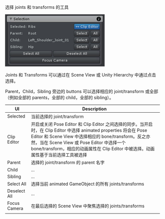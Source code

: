 选择 joints 和 transforms 的工具

![PoseEditorSelection](../../Image/PoseEditorSelection.png)

Joints 和 Transforms 可以通过在 Scene View 或 Unity Hierarchy 中通过点击选择。

Parent，Child，Sibling 旁边的 buttons 可以选择相应的 joint/transform 或全部（例如全部的 parents，全部的 child，全部的 sibling）。

| UI | Description |
| --- | --- |
| Selected | 当前选择的 joint/transform |
| Clip Editor | 开启或关闭 Pose Editor 和 Clip Editor 之间选择的同步。当开启时，在 Clip Editor 中选择 animated properties 将会在 Pose Editor 和 Scene View 中选择相应的 bone/transform。反之亦然，当在 Scene View 或 Pose Editor 中选择一个 bone/transform，相应的动画属性在 Clip Editor 中被选择。动画属性基于当前选择工具被选择 |
| Parent | 选择的 joint/transform 的 parent 名字 |
| Child | ... |
| Sibling | ... |
| Select All | 选择当前 animated GameObject 的所有 joints/transforms |
| Deselect All | ... |
| Focus Camera | 在最后选择的 Scene View 中聚焦选择的 joints/transforms |
| | |
